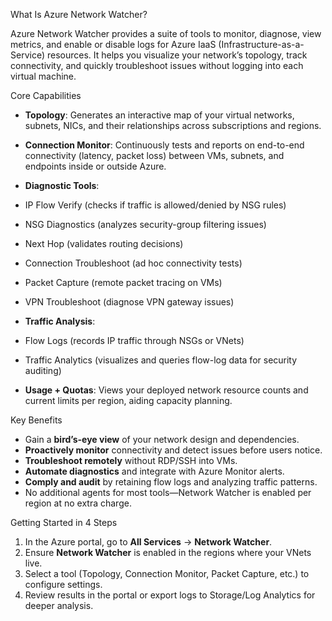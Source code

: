 What Is Azure Network Watcher?

Azure Network Watcher provides a suite of tools to monitor, diagnose, view metrics, and enable or disable logs for Azure IaaS (Infrastructure-as-a-Service) resources. It helps you visualize your network’s topology, track connectivity, and quickly troubleshoot issues without logging into each virtual machine.

Core Capabilities

- **Topology**: Generates an interactive map of your virtual networks, subnets, NICs, and their relationships across subscriptions and regions.
- **Connection Monitor**: Continuously tests and reports on end-to-end connectivity (latency, packet loss) between VMs, subnets, and endpoints inside or outside Azure.
- **Diagnostic Tools**:

- IP Flow Verify (checks if traffic is allowed/denied by NSG rules)
- NSG Diagnostics (analyzes security-group filtering issues)
- Next Hop (validates routing decisions)
- Connection Troubleshoot (ad hoc connectivity tests)
- Packet Capture (remote packet tracing on VMs)
- VPN Troubleshoot (diagnose VPN gateway issues)

- **Traffic Analysis**:

- Flow Logs (records IP traffic through NSGs or VNets)
- Traffic Analytics (visualizes and queries flow-log data for security auditing)

- **Usage + Quotas**: Views your deployed network resource counts and current limits per region, aiding capacity planning.

Key Benefits

- Gain a **bird’s-eye view** of your network design and dependencies.
- **Proactively monitor** connectivity and detect issues before users notice.
- **Troubleshoot remotely** without RDP/SSH into VMs.
- **Automate diagnostics** and integrate with Azure Monitor alerts.
- **Comply and audit** by retaining flow logs and analyzing traffic patterns.
- No additional agents for most tools—Network Watcher is enabled per region at no extra charge.

Getting Started in 4 Steps

1. In the Azure portal, go to **All Services** → **Network Watcher**.
2. Ensure **Network Watcher** is enabled in the regions where your VNets live.
3. Select a tool (Topology, Connection Monitor, Packet Capture, etc.) to configure settings.
4. Review results in the portal or export logs to Storage/Log Analytics for deeper analysis.
